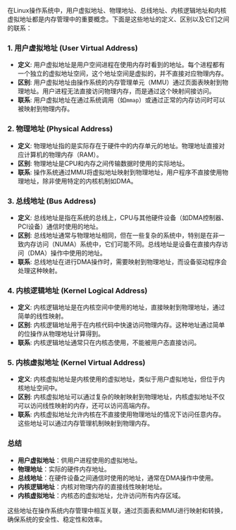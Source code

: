 在Linux操作系统中，用户虚拟地址、物理地址、总线地址、内核逻辑地址和内核虚拟地址都是内存管理中的重要概念。下面是这些地址的定义、区别以及它们之间的联系：

### 1. 用户虚拟地址 (User Virtual Address)
- **定义**: 用户虚拟地址是用户空间进程在使用内存时看到的地址。每个进程都有一个独立的虚拟地址空间，这个地址空间是虚拟的，并不直接对应物理内存。
- **区别**: 用户虚拟地址由操作系统的内存管理单元（MMU）通过页面表映射到物理地址。用户进程无法直接访问物理内存，而是通过这个映射间接访问。
- **联系**: 用户虚拟地址在通过系统调用（如`mmap`）或通过正常的内存访问时可以被映射到物理内存。

### 2. 物理地址 (Physical Address)
- **定义**: 物理地址指的是实际存在于硬件中的内存单元的地址。物理地址直接对应计算机的物理内存（RAM）。
- **区别**: 物理地址是CPU和内存之间传输数据时使用的实际地址。
- **联系**: 操作系统通过MMU将虚拟地址映射到物理地址，用户程序不直接使用物理地址，除非使用特定的内核机制如DMA。

### 3. 总线地址 (Bus Address)
- **定义**: 总线地址是指在系统的总线上，CPU与其他硬件设备（如DMA控制器、PCI设备）通信时使用的地址。
- **区别**: 总线地址通常与物理地址相同，但在一些复杂的系统中，特别是在非一致内存访问（NUMA）系统中，它们可能不同。总线地址是设备在直接内存访问（DMA）操作中使用的地址。
- **联系**: 总线地址在进行DMA操作时，需要映射到物理地址，而设备驱动程序会处理这种映射。

### 4. 内核逻辑地址 (Kernel Logical Address)
- **定义**: 内核逻辑地址是在内核空间中使用的地址，直接映射到物理地址，通过简单的线性映射。
- **区别**: 内核逻辑地址用于在内核代码中快速访问物理内存。这种地址通过简单的位操作从物理地址计算得到。
- **联系**: 内核逻辑地址通常只在内核态使用，不能被用户态直接访问。

### 5. 内核虚拟地址 (Kernel Virtual Address)
- **定义**: 内核虚拟地址是内核使用的虚拟地址，类似于用户虚拟地址，但位于内核地址空间中。
- **区别**: 内核虚拟地址可以通过复杂的映射映射到物理地址，内核虚拟地址不仅可以访问线性映射的内存，还可以访问高端内存。
- **联系**: 内核虚拟地址允许内核在不直接使用物理地址的情况下访问任意内存。这些地址可以通过内存管理机制映射到物理内存。

### 总结
- **用户虚拟地址**：供用户进程使用的虚拟地址。
- **物理地址**：实际的硬件内存地址。
- **总线地址**：在硬件设备之间通信时使用的地址，通常在DMA操作中使用。
- **内核逻辑地址**：内核对物理内存的直接线性映射地址。
- **内核虚拟地址**：内核态的虚拟地址，允许访问所有内存区域。

这些地址在操作系统内存管理中相互关联，通过页面表和MMU进行映射和转换，确保系统的安全性、稳定性和效率。